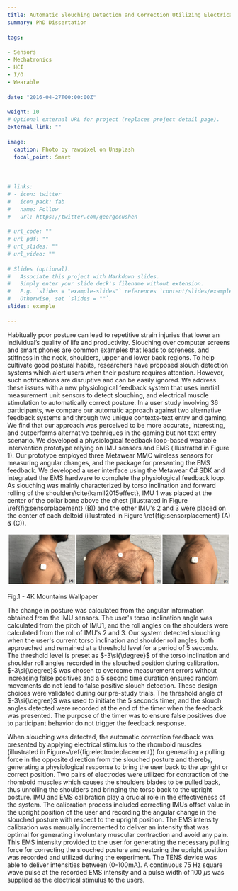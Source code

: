 ```yaml
---
title: Automatic Slouching Detection and Correction Utilizing Electrical Muscle Stimulation
summary: PhD Dissertation

tags:

- Sensors
- Mechatronics
- HCI
- I/O
- Wearable

date: "2016-04-27T00:00:00Z"

weight: 10
# Optional external URL for project (replaces project detail page).
external_link: ""

image:
  caption: Photo by rawpixel on Unsplash
  focal_point: Smart



# links:
# - icon: twitter
#   icon_pack: fab
#   name: Follow
#   url: https://twitter.com/georgecushen

# url_code: ""
# url_pdf: ""
# url_slides: ""
# url_video: ""

# Slides (optional).
#   Associate this project with Markdown slides.
#   Simply enter your slide deck's filename without extension.
#   E.g. `slides = "example-slides"` references `content/slides/example-slides.md`.
#   Otherwise, set `slides = ""`.
slides: example

---
```


Habitually poor posture can lead to repetitive strain injuries that lower an individual’s quality of life and productivity. Slouching over computer screens and smart phones are common examples that leads to soreness, and stiffness in the neck, shoulders, upper and lower back regions. To help cultivate good postural habits, researchers have proposed slouch detection systems which alert users when their posture requires attention. However, such notifications are disruptive and can be easily ignored. We address these issues with a new physiological feedback system that uses inertial measurement unit sensors to detect slouching, and electrical muscle stimulation to automatically correct posture. In a user study involving 36 participants, we compare our automatic approach against two alternative feedback systems and through two unique contexts-text entry and gaming. We find that our approach was perceived to be more accurate, interesting, and outperforms alternative techniques in the gaming but not text entry scenario.
We developed a physiological feedback loop-based wearable intervention prototype relying on IMU sensors and EMS (illustrated in Figure 1). Our prototype employed three Metawear MMC wireless sensors for measuring angular changes, and the  package for presenting the EMS feedback.  We developed a user interface using the Metawear C\# SDK and integrated the EMS hardware to complete the physiological feedback loop. As slouching was mainly characterized by torso inclination and forward rolling of the shoulders\cite{kamil2015effect}, IMU 1 was placed at the center of the collar bone above the chest (illustrated in Figure \ref{fig:sensorplacement} (B)) and the other IMU's 2 and 3 were placed on the center of each deltoid (illustrated in Figure \ref{fig:sensorplacement} (A) \& (C)).

![alt text](SensorPlacement.png)
<p align = "Justify">
Fig.1 - 4K Mountains Wallpaper
</p>
The change in posture was calculated from the angular information obtained from the IMU sensors. The user's torso inclination angle was calculated from the pitch of IMU1, and the roll angles on the shoulders were calculated from the roll of IMU's 2 and 3. Our system detected slouching when the user's current torso inclination and shoulder roll angles, both approached and remained at a threshold level for a period of 5 seconds. The threshold level is preset as $-3\si{\degree}$ of the torso inclination and shoulder roll angles recorded in the slouched position during calibration. $-3\si{\degree}$ was chosen to overcome measurement errors without increasing false positives and a 5 second time duration ensured random movements do not lead to false positive slouch detection. These design choices were validated during our pre-study trials. The threshold angle of $-3\si{\degree}$ was used to initiate the 5 seconds timer, and the slouch angles detected were recorded at the end of the timer when the feedback was presented. The purpose of the timer was to ensure false positives due to participant behavior do not trigger the feedback response.

When slouching was detected, the automatic correction feedback was presented by applying electrical stimulus to the rhomboid muscles (illustrated in Figure~\ref{fig:electrodeplacement}) for generating a pulling force in the opposite direction from the slouched posture and thereby, generating a physiological response to bring the user back to the upright or correct position. Two pairs of electrodes were utilized for contraction of the rhomboid muscles which causes the shoulders blades to be pulled back, thus unrolling the shoulders and bringing the torso back to the upright posture. IMU and EMS calibration play a crucial role in the effectiveness of the system. The calibration process included correcting IMUs offset value in the upright position of the user and recording the angular change in the slouched posture with respect to the upright position. 
The EMS intensity calibration was manually incremented to deliver an intensity that was optimal for generating involuntary muscular contraction and avoid any pain. This EMS intensity provided to the user for generating the necessary pulling force for correcting the slouched posture and restoring the upright position was recorded and utilized during the experiment. The TENS device was able to deliver intensities between (0-100mA). A continuous 75 Hz square wave pulse at the recorded EMS intensity and a pulse width of 100 $\mu$s was supplied as the electrical stimulus to the users.
